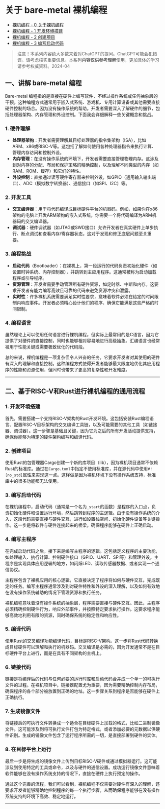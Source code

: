 # 关于 bare-metal 裸机编程

- [裸机编程 - 0 关于裸机编程](0-About-bare-metal-programming)
- [裸机编程 - 1 开发环境搭建](1-Development-environment-setup)
- [裸机编程 - 2 创建项目](2-Create-project)
- [裸机编程 - 3 编写启动代码](3-Writing-boot-code)

> 注意！本系列内容绝大多数来着对ChatGPT的提问。ChatGPT可能会犯错误。请考虑核实重要信息。本系列**内容仅供参考理解**使用，更加具体的学习请参考权威资料。2024-04

## 一、讲解 bare-metal 编程

Bare-metal 编程指的是直接在硬件上编写软件，不经过操作系统或任何抽象层的干预。这种编程方式通常用于嵌入式系统、游戏机、专用计算设备或其他需要直接硬件控制的场合。因为没有操作系统的帮助，开发者需要深入了解硬件的细节，包括处理器架构、内存管理和外设控制。下面我会详细解释一些关键概念和挑战。

### 1. 硬件理解

- **处理器架构**：开发者需要理解其目标处理器的指令集架构（ISA），比如ARM、x86或RISC-V等。这包括了解如何使用各种处理器指令来执行计算、管理内存访问和控制外设。
- **内存管理**：在没有操作系统的环境下，开发者需要直接管理物理内存。这涉及到对内存的分配、布局和保护策略的精确控制，以及理解不同类型的内存（如RAM、ROM、缓存）和它们的特性。
- **外设控制**：直接通过读写硬件寄存器来控制外设，如GPIO（通用输入输出端口）、ADC（模拟数字转换器）、通信接口（如SPI、I2C）等。

### 2. 开发工具

- **交叉编译器**：用于将代码编译成目标硬件平台的机器码。例如，如果你在x86架构的电脑上开发ARM架构的嵌入式系统，你需要一个将代码编译为ARM机器码的交叉编译器。
- **调试器**：硬件调试器（如JTAG或SWD接口）允许开发者在真实硬件上单步执行、断点调试和查看内存/寄存器状态，这对于发现和修正底层问题至关重要。

### 3. 编程挑战

- **启动代码**（Bootloader）：在裸机上，第一段运行的代码负责初始化硬件（如设置时钟系统、内存控制器），并跳转到主应用程序。这通常被称为启动加载程序或引导程序。
- **资源管理**：开发者需要手动管理所有硬件资源，如定时器、中断和内存。这要求开发者有能力编写高效且可靠的代码来避免资源冲突和泄露。
- **实时性**：许多裸机系统需要满足实时性要求，意味着软件必须在给定的时间限制内响应事件。开发者必须精心设计他们的程序，确保它能满足这些严格的时间限制。

### 4. 编程语言

虽然理论上可以使用任何语言进行裸机编程，但实际上最常用的是C语言，因为它提供了对硬件的直接控制，同时也能够相对容易地进行高级抽象。汇编语言也经常被用于性能关键或需要极致优化的代码段。

总的来说，裸机编程是一项复杂但令人兴奋的任务，它要求开发者对其使用的硬件有深入的理解和直接控制。这种编程方式使得开发者能够最大限度地优化其应用程序的性能和资源使用，但同时也带来了更高的复杂性和开发难度。

---

## 二、基于RISC-V和Rust进行裸机编程的通用流程

### 1. 开发环境搭建

首先，需要搭建一个支持RISC-V架构的Rust开发环境。这包括安装Rust编程语言、配置RISC-V目标架构的交叉编译工具链，以及可能需要的其他工具（如链接器、调试器）。这一步骤是基础且关键，因为它为之后的所有开发活动提供支持，确保你能够为特定的硬件架构编写和编译代码。

### 2. 创建项目

使用Rust的包管理器Cargo创建一个新的库项目（lib），因为裸机项目通常不依赖Rust的标准库。通过在`Cargo.toml`中指定不使用标准库，并在源代码中使用`#![no_std]`属性来实现这一点。这样做是因为裸机环境下没有操作系统支持，标准库中的很多功能都无法使用。

### 3. 编写启动代码

在裸机编程中，启动代码（通常是一个名为`_start`的函数）是程序的入口点，负责初始化硬件和设置运行环境，然后跳转到程序的主逻辑。由于没有操作系统的介入，这段代码需要直接与硬件交互，进行如设置栈空间、初始化硬件设备等关键操作。这一步是将软件与硬件连接起来的桥梁，确保程序能够在硬件上正确启动。

### 4. 编写主程序

在完成启动代码之后，接下来是编写主程序的逻辑。这包括定义程序的主要功能，如处理输入、执行计算、控制硬件接口（GPIO、UART、SPI等）和管理外设。主程序是实现具体应用逻辑的地方，如闪烁LED、读取传感器数据、或者实现一个通信协议。

主程序包含了裸机应用的核心逻辑，它直接决定了程序将如何与硬件交互，完成既定的任务。编写主程序通常涉及到对硬件特性和外设的深入理解，以及如何有效地在没有操作系统辅助的情况下管理资源和执行任务。

裸机编程意味着没有操作系统的抽象层，程序需要直接与硬件交互。因此，主程序必须精确控制硬件行为，响应外部事件，并按照特定要求执行操作。这要求程序能够高效地利用有限的资源，同时确保系统的稳定性和响应性。

### 5. 编译代码

使用Rust的交叉编译功能编译代码，目标是RISC-V架构。这一步将Rust代码转换成目标硬件可以理解和执行的机器码。交叉编译是必需的，因为开发通常不是在目标硬件平台上进行，而是在具有不同架构的主机上。

### 6. 链接代码

链接是将编译后的代码与任何必要的运行时库和启动代码合并成一个单一的可执行文件的过程。在裸机项目中，链接器配置尤为重要，因为需要精确控制内存布局，确保程序的各个部分被放置到正确的地址。这一步骤关系到程序是否能够在硬件上正确执行。

### 7. 生成镜像文件

将链接后的可执行文件转换成一个适合在目标硬件上加载的格式，比如二进制镜像文件。这可能涉及到将可执行文件打包为特定格式，或者添加必要的元数据以供硬件识别。生成的镜像文件包含了运行程序所需的一切，是直接部署到硬件的实体。

### 8. 在目标平台上运行

最后一步是将生成的镜像文件上传到目标RISC-V硬件或通过模拟器运行。这可能涉及到使用特定的工具或命令，以及与硬件的通信设置。成功运行镜像文件意味着软件能够在没有操作系统支持的情况下，直接在硬件上执行预定的操作。

通过这个完善的流程，我们可以看到，裸机编程不仅需要对硬件有深入的理解，还要求开发者能够精确地控制程序的每一个执行步骤，从而确保程序能够在没有操作系统支持的环境下高效、稳定地运行。

---
